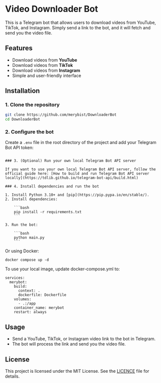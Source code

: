# Video Downloader Bot

This is a Telegram bot that allows users to download videos from YouTube, TikTok, and Instagram. Simply send a link to the bot, and it will fetch and send you the video file.

## Features

- Download videos from **YouTube**
- Download videos from **TikTok**
- Download videos from **Instagram**
- Simple and user-friendly interface

## Installation

### 1. Clone the repository

```bash
git clone https://github.com/merybist/DownloaderBot
cd DownloaderBot
```

### 2. Configure the bot

Create a `.env` file in the root directory of the project and add your Telegram Bot API token:

```plaintext

### 3. (Optional) Run your own local Telegram Bot API server

If you want to use your own local Telegram Bot API server, follow the official guide here: [How to build and run Telegram Bot API server locally](https://tdlib.github.io/telegram-bot-api/build.html)

### 4. Install dependencies and run the bot

1. Install Python 3.10+ and [pip](https://pip.pypa.io/en/stable/).
2. Install dependencies:

    ```bash
    pip install -r requirements.txt
    ```

3. Run the bot:

    ```bash
    python main.py
    ```
```
Or using Docker:

```
docker compose up -d
```

To use your local image, update docker-compose.yml to:

```
services:
  merybot:
    build:
      context: .
      dockerfile: Dockerfile
    volumes:
      - .:/app
    container_name: merybot
    restart: always
```

## Usage

- Send a YouTube, TikTok, or Instagram video link to the bot in Telegram.
- The bot will process the link and send you the video file.

## License

This project is licensed under the MIT License. See the [LICENCE](LICENCE) file for details.
